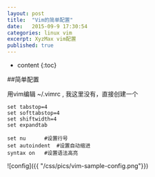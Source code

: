 ```yaml
---
layout: post
title:  "Vim的简单配置"
date:   2015-09-9 17:30:54
categories: linux vim
excerpt: XyzMax vim配置
published: true
---
```


* content
{:toc}


##简单配置

用vim编辑 ~/.vimrc , 我这里没有，直接创建一个

	set tabstop=4
	set softtabstop=4
	set shiftwidth=4
	set expandtab

	set nu		#设置行号
	set autoindent	#设置自动缩进
	syntax on 	#设置语法高亮

![config]({{ "/css/pics/vim-sample-config.png"}})